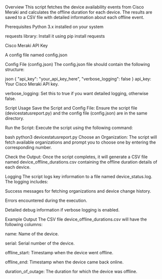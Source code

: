 Overview
This script fetches the device availability events from Cisco Meraki and calculates the offline duration for each device. The results are saved to a CSV file with detailed information about each offline event.

Prerequisites
Python 3.x installed on your system

requests library: Install it using pip install requests

Cisco Meraki API Key

A config file named config.json

Config File (config.json)
The config.json file should contain the following structure:

json
{
    "api_key": "your_api_key_here",
    "verbose_logging": false
}
api_key: Your Cisco Meraki API key.

verbose_logging: Set this to true if you want detailed logging, otherwise false.

Script Usage
Save the Script and Config File: Ensure the script file (devicestatusreport.py) and the config file (config.json) are in the same directory.

Run the Script: Execute the script using the following command:

bash
python3 devicestatusreport.py
Choose an Organization: The script will fetch available organizations and prompt you to choose one by entering the corresponding number.

Check the Output: Once the script completes, it will generate a CSV file named device_offline_durations.csv containing the offline duration details of each device.

Logging
The script logs key information to a file named device_status.log. The logging includes:

Success messages for fetching organizations and device change history.

Errors encountered during the execution.

Detailed debug information if verbose logging is enabled.

Example Output
The CSV file device_offline_durations.csv will have the following columns:

name: Name of the device.

serial: Serial number of the device.

offline_start: Timestamp when the device went offline.

offline_end: Timestamp when the device came back online.

duration_of_outage: The duration for which the device was offline.
